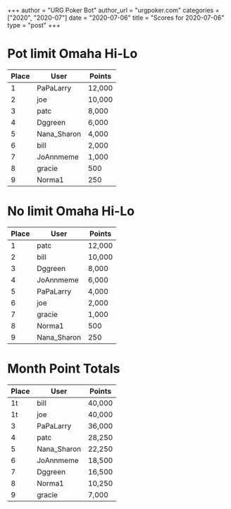 +++
author = "URG Poker Bot"
author_url = "urgpoker.com"
categories = ["2020", "2020-07"]
date = "2020-07-06"
title = "Scores for 2020-07-06"
type = "post"
+++
# Pot limit Omaha Hi-Lo

| Place | User | Points |
|-------|------|--------|
| 1 | PaPaLarry | 12,000 |
| 2 | joe | 10,000 |
| 3 | patc | 8,000 |
| 4 | Dggreen | 6,000 |
| 5 | Nana_Sharon | 4,000 |
| 6 | bill | 2,000 |
| 7 | JoAnnmeme | 1,000 |
| 8 | gracie | 500 |
| 9 | Norma1 | 250 |

# No limit Omaha Hi-Lo

| Place | User | Points |
|-------|------|--------|
| 1 | patc | 12,000 |
| 2 | bill | 10,000 |
| 3 | Dggreen | 8,000 |
| 4 | JoAnnmeme | 6,000 |
| 5 | PaPaLarry | 4,000 |
| 6 | joe | 2,000 |
| 7 | gracie | 1,000 |
| 8 | Norma1 | 500 |
| 9 | Nana_Sharon | 250 |

# Month Point Totals

| Place | User | Points |
|-------|------|--------|
| 1t | bill | 40,000 |
| 1t | joe | 40,000 |
| 3 | PaPaLarry | 36,000 |
| 4 | patc | 28,250 |
| 5 | Nana_Sharon | 22,250 |
| 6 | JoAnnmeme | 18,500 |
| 7 | Dggreen | 16,500 |
| 8 | Norma1 | 10,250 |
| 9 | gracie | 7,000 |
